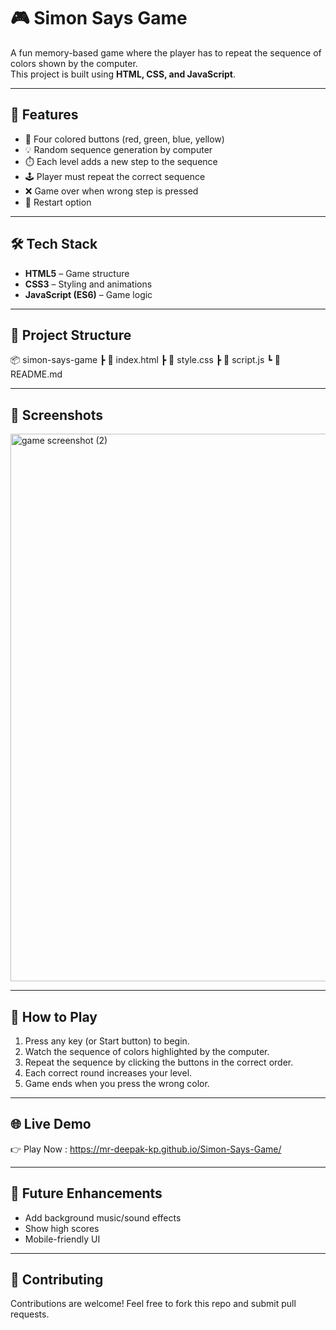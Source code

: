 # 🎮 Simon Says Game

A fun memory-based game where the player has to repeat the sequence of colors shown by the computer.  
This project is built using **HTML, CSS, and JavaScript**.

---

## 🚀 Features
- 🎨 Four colored buttons (red, green, blue, yellow)  
- 💡 Random sequence generation by computer  
- ⏱️ Each level adds a new step to the sequence  
- 🕹️ Player must repeat the correct sequence  
- ❌ Game over when wrong step is pressed  
- 🔁 Restart option  

---

## 🛠️ Tech Stack
- **HTML5** – Game structure  
- **CSS3** – Styling and animations  
- **JavaScript (ES6)** – Game logic  

---

## 📂 Project Structure
📦 simon-says-game
┣ 📜 index.html
┣ 📜 style.css
┣ 📜 script.js
┗ 📜 README.md

---

## 📸 Screenshots
<img width="1596" height="876" alt="game screenshot (2)" src="https://github.com/user-attachments/assets/1fe2b37c-963f-4b7b-818a-5d7f02ec7e79" />

---

## 🎯 How to Play
1. Press any key (or Start button) to begin.  
2. Watch the sequence of colors highlighted by the computer.  
3. Repeat the sequence by clicking the buttons in the correct order.  
4. Each correct round increases your level.  
5. Game ends when you press the wrong color.  

---

## 🌐 Live Demo
👉 Play Now : https://mr-deepak-kp.github.io/Simon-Says-Game/ 

---

## 📌 Future Enhancements
- Add background music/sound effects  
- Show high scores  
- Mobile-friendly UI  

---

## 🤝 Contributing
Contributions are welcome! Feel free to fork this repo and submit pull requests.  

